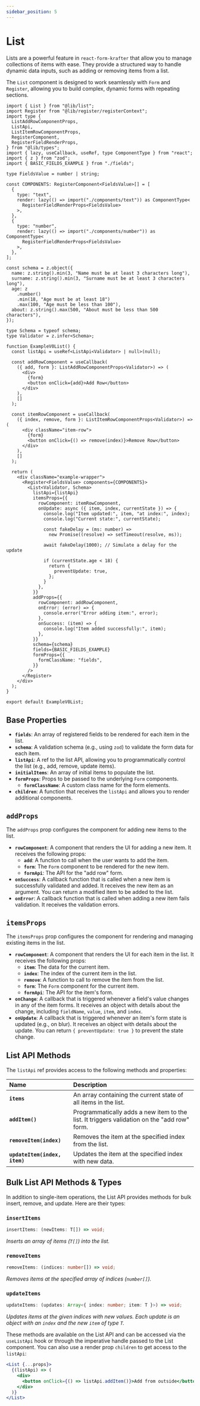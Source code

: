 ```yaml
---
sidebar_position: 5
---
```


# List

Lists are a powerful feature in `react-form-krafter` that allow you to manage collections of items with ease. They provide a structured way to handle dynamic data inputs, such as adding or removing items from a list.

The `List` component is designed to work seamlessly with `Form` and `Register`, allowing you to build complex, dynamic forms with repeating sections.

```tsx title="src/components/list/ExampleV0List.tsx"
import { List } from "@lib/list";
import Register from "@lib/register/registerContext";
import type {
  ListAddRowComponentProps,
  ListApi,
  ListItemRowComponentProps,
  RegisterComponent,
  RegisterFieldRenderProps,
} from "@lib/types";
import { lazy, useCallback, useRef, type ComponentType } from "react";
import { z } from "zod";
import { BASIC_FIELDS_EXAMPLE } from "./fields";

type FieldsValue = number | string;

const COMPONENTS: RegisterComponent<FieldsValue>[] = [
  {
    type: "text",
    render: lazy(() => import("./components/text")) as ComponentType<
      RegisterFieldRenderProps<FieldsValue>
    >,
  },
  {
    type: "number",
    render: lazy(() => import("./components/number")) as ComponentType<
      RegisterFieldRenderProps<FieldsValue>
    >,
  },
];

const schema = z.object({
  name: z.string().min(3, "Name must be at least 3 characters long"),
  surname: z.string().min(3, "Surname must be at least 3 characters long"),
  age: z
    .number()
    .min(18, "Age must be at least 18")
    .max(100, "Age must be less than 100"),
  about: z.string().max(500, "About must be less than 500 characters"),
});

type Schema = typeof schema;
type Validator = z.infer<Schema>;

function ExampleV0List() {
  const listApi = useRef<ListApi<Validator> | null>(null);

  const addRowComponent = useCallback(
    ({ add, form }: ListAddRowComponentProps<Validator>) => (
      <div>
        {form}
        <button onClick={add}>Add Row</button>
      </div>
    ),
    []
  );

  const itemRowComponent = useCallback(
    ({ index, remove, form }: ListItemRowComponentProps<Validator>) => (
      <div className="item-row">
        {form}
        <button onClick={() => remove(index)}>Remove Row</button>
      </div>
    ),
    []
  );

  return (
    <div className="example-wrapper">
      <Register<FieldsValue> components={COMPONENTS}>
        <List<Validator, Schema>
          listApi={listApi}
          itemsProps={{
            rowComponent: itemRowComponent,
            onUpdate: async ({ item, index, currentState }) => {
              console.log("Item updated:", item, "at index:", index);
              console.log("Current state:", currentState);

              const fakeDelay = (ms: number) =>
                new Promise((resolve) => setTimeout(resolve, ms));

              await fakeDelay(1000); // Simulate a delay for the update

              if (currentState.age < 18) {
                return {
                  preventUpdate: true,
                };
              }
            },
          }}
          addProps={{
            rowComponent: addRowComponent,
            onError: (error) => {
              console.error("Error adding item:", error);
            },
            onSuccess: (item) => {
              console.log("Item added successfully:", item);
            },
          }}
          schema={schema}
          fields={BASIC_FIELDS_EXAMPLE}
          formProps={{
            formClassName: "fields",
          }}
        />
      </Register>
    </div>
  );
}

export default ExampleV0List;
```

## Base Properties

- **`fields`**: An array of registered fields to be rendered for each item in the list.
- **`schema`**: A validation schema (e.g., using `zod`) to validate the form data for each item.
- **`listApi`**: A ref to the list API, allowing you to programmatically control the list (e.g., add, remove, update items).
- **`initialItems`**: An array of initial items to populate the list.
- **`formProps`**: Props to be passed to the underlying `Form` components.
  - **`formClassName`**: A custom class name for the form elements.
- **`children`**: A function that receives the `listApi` and allows you to render additional components.

## `addProps`

The `addProps` prop configures the component for adding new items to the list.

- **`rowComponent`**: A component that renders the UI for adding a new item. It receives the following props:
  - **`add`**: A function to call when the user wants to add the item.
  - **`form`**: The `Form` component to be rendered for the new item.
  - **`formApi`**: The API for the "add row" form.
- **`onSuccess`**: A callback function that is called when a new item is successfully validated and added. It receives the new item as an argument. You can return a modified item to be added to the list.
- **`onError`**: A callback function that is called when adding a new item fails validation. It receives the validation errors.

## `itemsProps`

The `itemsProps` prop configures the component for rendering and managing existing items in the list.

- **`rowComponent`**: A component that renders the UI for each item in the list. It receives the following props:
  - **`item`**: The data for the current item.
  - **`index`**: The index of the current item in the list.
  - **`remove`**: A function to call to remove the item from the list.
  - **`form`**: The `Form` component for the current item.
  - **`formApi`**: The API for the item's form.
- **`onChange`**: A callback that is triggered whenever a field's value changes in any of the item forms. It receives an object with details about the change, including `fieldName`, `value`, `item`, and `index`.
- **`onUpdate`**: A callback that is triggered whenever an item's form state is updated (e.g., on blur). It receives an object with details about the update. You can return `{ preventUpdate: true }` to prevent the state change.

## List API Methods

The `listApi` ref provides access to the following methods and properties:

| Name | Description |
| :--- | :--- |
| **`items`** | An array containing the current state of all items in the list. |
| **`addItem()`** | Programmatically adds a new item to the list. It triggers validation on the "add row" form. |
| **`removeItem(index)`** | Removes the item at the specified index from the list. |
| **`updateItem(index, item)`** | Updates the item at the specified index with new data. |

## Bulk List API Methods & Types

In addition to single-item operations, the List API provides methods for bulk insert, remove, and update. Here are their types:

### `insertItems`
```ts
insertItems: (newItems: T[]) => void;
```
*Inserts an array of items (`T[]`) into the list.*

### `removeItems`
```ts
removeItems: (indices: number[]) => void;
```
*Removes items at the specified array of indices (`number[]`).*

### `updateItems`
```ts
updateItems: (updates: Array<{ index: number; item: T }>) => void;
```
*Updates items at the given indices with new values. Each update is an object with an `index` and the new `item` of type `T`.*

These methods are available on the List API and can be accessed via the `useListApi` hook or through the imperative handle passed to the List component.
You can also use a render prop `children` to get access to the `listApi`:

```jsx
<List {...props}>
  {(listApi) => (
    <div>
      <button onClick={() => listApi.addItem()}>Add from outside</button>
    </div>
  )}
</List>
```
